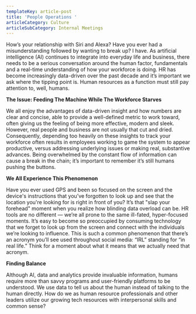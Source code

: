 ```yaml
---
templateKey: article-post
title: 'People Operations '
articleCategory: Culture
articleSubCategory: Internal Meetings
---
```

How’s your relationship with Siri and Alexa? Have you ever had a misunderstanding followed by wanting to break up? I have. As artificial intelligence (AI) continues to integrate into everyday life and business, there needs to be a serious conversation around the human factor, fundamentals and a real-time understanding of how your workforce is doing. HR has become increasingly data-driven over the past decade and it’s important we ask where the tipping point is. Human resources as a function must still pay attention to, well, humans.

**The Issue: Feeding The Machine While The Workforce Starves**

We all enjoy the advantages of data-driven insight and how numbers are clear and concise, able to provide a well-defined metric to work toward, often giving us the feeling of being more effective, modern and sleek. However, real people and business are not usually that cut and dried. Consequently, depending too heavily on these insights to track your workforce often results in employees working to game the system to appear productive, versus addressing underlying issues or making real, substantive advances. Being overwhelmed by the constant flow of information can cause a break in the chain; it’s important to remember it’s still humans pushing the buttons.

**We All Experience This Phenomenon**

Have you ever used GPS and been so focused on the screen and the device's instructions that you’ve forgotten to look up and see that the location you're looking for is right in front of you? It’s that "slap your forehead" moment when you realize how blinding data overload can be. HR tools are no different — we’re all prone to the same ill-fated, hyper-focused moments. It’s easy to become so preoccupied by consuming technology that we forget to look up from the screen and connect with the individuals we’re looking to influence. This is such a common phenomenon that there’s an acronym you’ll see used throughout social media: “IRL” standing for “in real life.” Think for a moment about what it means that we actually need that acronym.

**Finding Balance**

Although AI, data and analytics provide invaluable information, humans require more than savvy programs and user-friendly platforms to be understood. We use data to tell us about the human instead of talking to the human directly. How do we as human resource professionals and other leaders utilize our growing tech resources with interpersonal skills and common sense?
